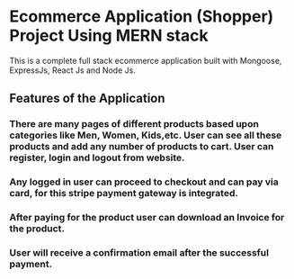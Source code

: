 # Ecommerce Application (Shopper) Project Using MERN stack

This is a complete full stack ecommerce application built with Mongoose, ExpressJs, React Js and Node Js.

## Features of the Application
### There are many pages of different products based upon categories like Men, Women, Kids,etc. User can see all these products and add any number of products to cart. User can register, login and logout from website.
### Any logged in user can proceed to checkout and can pay via card, for this stripe payment gateway is integrated.
### After paying for the product user can download an Invoice for the product.
### User will receive a confirmation email after the successful payment.

